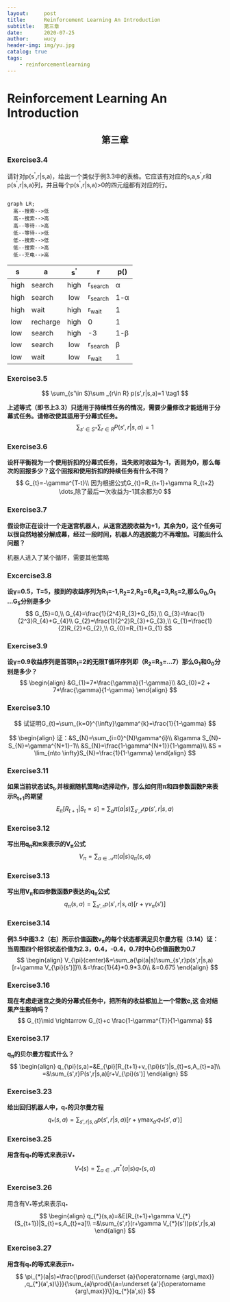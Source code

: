 ```yaml
---
layout:     post
title:      Reinforcement Learning An Introduction 
subtitle:   第三章
date:       2020-07-25
author:     wucy
header-img: img/yu.jpg
catalog: true
tags:
    - reinforcementlearning
---
```



# Reinforcement  Learning An Introduction

## <center>第三章</center>

### Exercise3.4

请针对p(s<sup>'</sup>,r|s,a)，给出一个类似于例3.3中的表格。它应该有对应的s,a,s<sup>'</sup>,r和p(s<sup>'</sup>,r|s,a)列，并且每个p(s<sup>'</sup>,r|s,a)>0的四元组都有对应的行。

```mermaid

graph LR;
  高--搜索-->低
  高--搜索-->高
  高--等待-->高
  低--等待-->低
  低--搜索-->低
  低--搜索-->高
  低--充电-->高
```

| s    | a        | s<sup>'</sup> | r                  | p()       |
| ---- | -------- | :-----------: | ------------------ | --------- |
| high | search   |     high      | r<sub>search</sub> | &alpha;   |
| high | search   |      low      | r<sub>search</sub> | 1-&alpha; |
| high | wait     |     high      | r<sub>wait</sub>   | 1         |
| low  | recharge |     high      | 0                  | 1         |
| low  | search   |     high      | -3                 | 1-&beta;  |
| low  | search   |      low      | r<sub>search</sub> | &beta;    |
| low  | wait     |      low      | r<sub>wait</sub>   | 1         |

### Exercise3.5

$$
\sum_{s'\in S}\sum _{r\in R} p(s',r|s,a)=1 \tag1
$$

**上述等式（即书上3.3）只适用于持续性任务的情况，需要少量修改才能适用于分幕式任务。请修改使其适用于分幕式任务。**
$$
\sum_{s'\in S^{+}}\sum_{r \in R}P(s',r|s,a)=1
$$

### Exercise3.6

**设杆平衡视为一个使用折扣的分幕式任务，当失败时收益为-1，否则为0，那么每次的回报多少？这个回报和使用折扣的持续任务有什么不同？**
$$
G_{t}=-\gamma^{T-t}\\
因为根据公式G_{t}=R_{t+1}+\gamma R_{t+2} \dots,除了最后一次收益为-1其余都为0
$$

### Exercise3.7

**假设你正在设计一个走迷宫机器人，从迷宫逃脱收益为+1，其余为0，这个任务可以很自然地被分解成幕，经过一段时间，机器人的逃脱能力不再增加。可能出什么问题？**

机器人进入了某个循环，需要其他策略

### Excercise3.8

**设&gamma;=0.5，T=5，接到的收益序列为R<sub>1</sub>=-1,R<sub>2</sub>=2,R<sub>3</sub>=6,R<sub>4</sub>=3,R<sub>5</sub>=2,那么G<sub>0</sub>,G<sub>1</sub> ...G<sub>5</sub>分别是多少**
$$
G_{5}=0,\\
G_{4}=\frac{1}{2^4}R_{3}+G_{5},\\
G_{3}=\frac{1}{2^3}R_{4}+G_{4}\\
G_{2}=\frac{1}{2^2}R_{3}+G_{3},\\
G_{1}=\frac{1}{2}R_{2}+G_{2},\\
G_{0}=R_{1}+G_{1}
$$

### Exercise3.9

**设&gamma;=0.9收益序列是首项R<sub>1</sub>=2的无限T循环序列即（R<sub>2</sub>=R<sub>3</sub>=...7）那么G<sub>1</sub>和G<sub>0</sub>分别是多少？**
$$
\begin{align}
&G_{1}=7*\frac{\gamma}{1-\gamma}\\
&G_{0}=2 + 7*\frac{\gamma}{1-\gamma}
\end{align}
$$

### Exercise3.10

$$
试证明G_{t}=\sum_{k=0}^{\infty}\gamma^{k}=\frac{1}{1-\gamma}
$$

$$
\begin{align}
证：&S_{N}=\sum_{i=0}^{N}\gamma^{i}\\
&\gamma S_{N}-S_{N}=\gamma^{N+1}-1\\
&S_{N}=\frac{1-\gamma^{N+1}}{1-\gamma}\\
&S = \lim_{n\to \infty}S_{N}=\frac{1}{1-\gamma}
\end{align}
$$

### Exercise3.11

**如果当前状态试S<sub>t</sub>,并根据随机策略&pi;选择动作，那么如何用&pi;和四参数函数P来表示R<sub>t+1</sub>的期望**
$$
E_{\pi}[R_{t+1}|S_{t}=s]=\sum_{a}\pi(a|s)\sum_{s',r}rp(s',r|s,a)
$$

### Exercise3.12

**写出用q<sub>&pi;</sub>和&pi;来表示的V<sub>&pi;</sub>公式**
$$
V_{\pi}=\sum_{a\in \mathcal{A}}\pi(a|s)q_{\pi}(s,a)
$$

### Exercise3.13

**写出用V<sub>&pi;</sub>和四参数函数P表达的q<sub>&pi;</sub>公式**
$$
q_{\pi}(s,a)=\sum_{s',r}p(s',r|s,a)[r+\gamma v_{\pi}(s')]
$$

### Exercise3.14

**例3.5中图3.2（右）所示价值函数v<sub>&pi;</sub>的每个状态都满足贝尔曼方程（3.14）证：当周围四个相邻状态价值为2.3，0.4，-0.4，0.7时中心价值函数为0.7**
$$
\begin{align}
V_{\pi}(center)&=\sum_a{\pi(a|s)\sum_{s',r}p(s',r|s,a)[r+\gamma V_{\pi}(s')]}\\
&=\frac{1}{4}*0.9*3.0\\
&=0.675
\end{align}
$$

### Exercise3.16

**现在考虑走迷宫之类的分幕式任务中，把所有的收益都加上一个常数c,这 会对结果产生影响吗？**
$$
G_{t}\mid \rightarrow G_{t}+c \frac{1-\gamma^{T}}{1-\gamma}
$$

### Exercise3.17

**q<sub>&pi;</sub>的贝尔曼方程式什么？**
$$
\begin{align}
q_{\pi}(s,a)=&E_{\pi}[R_{t+1}+v_{\pi}(s')|s_{t}=s,A_{t}=a]\\
=&\sum_{s',r}P(s',r|s,a)[r+V_{\pi}(s')]
\end{align}
$$

### Exercise3.23

**给出回归机器人中，q<sub>*</sub>的贝尔曼方程**
$$
q_{*}(s,a)=\sum_{s',r|s,a}p(s',r|s,a)[r+\gamma \max_{a'}q_{*}(s',a')]
$$

### Exercise3.25

**用含有q<sub>*</sub>的等式来表示V<sub>\*</sub>**
$$
V_{*}(s)=\sum_{a \in \mathcal{A}}\pi^{*}(a|s)q_{*}(s,a)
$$

### Exercise3.26

用含有V<sub>*</sub>等式来表示q<sub>\*</sub>
$$
\begin{align}
q_{*}(s,a)=&E[R_{t+1}+\gamma V_{*}(S_{t+1})|S_{t}=s,A_{t}=a]\\
=&\sum_{s',r}(r+\gamma V_{*}(s'))p(s',r|s,a)
\end{align}
$$

### Exercise3.27

**用含有q<sub>*</sub>的等式来表示&pi;<sub>\*</sub>**
$$
\pi_{*}(a|s)=\frac{\prod{\{\underset {a}{\operatorname {arg\,max}} ,q_{*}(a',s)\}}}{\sum_{a}\prod{\{a=\underset {a'}{\operatorname {arg\,max}}\}}q_{*}(a',s)}
$$
